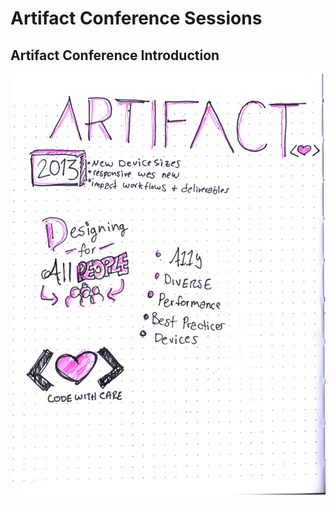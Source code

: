 # Artifact Conference Sessions

## Artifact Conference Introduction

![Artifact Introduction by Jennifer Robbins](img/01-jennifer-robbins-introduction.jpg)
